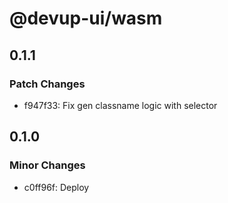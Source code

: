 # @devup-ui/wasm

## 0.1.1

### Patch Changes

- f947f33: Fix gen classname logic with selector

## 0.1.0

### Minor Changes

- c0ff96f: Deploy
